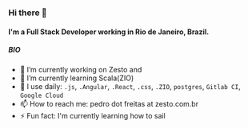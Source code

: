 ### Hi there 👋

#### I'm a Full Stack Developer working in Rio de Janeiro, Brazil.

##### BIO
- 🔭 I’m currently working on Zesto and  
- 🌱 I’m currently learning Scala(ZIO)
- 🤔 I use daily: `.js`, `.Angular`, `.React`, `.css`, `.ZIO`, `postgres`, `Gitlab CI`, `Google Cloud`
- 📫 How to reach me: pedro dot freitas at zesto.com.br
- ⚡ Fun fact: I'm currently learning how to sail

<!--
**pedropaulofreitas/pedropaulofreitas** is a ✨ _special_ ✨ repository because its `README.md` (this file) appears on your GitHub profile.

Here are some ideas to get you started:

- 🔭 I’m currently working on ...
- 🌱 I’m currently learning ...
- 👯 I’m looking to collaborate on ...
- 🤔 I’m looking for help with ...
- 💬 Ask me about ...
- 📫 How to reach me: ...
- 😄 Pronouns: ...
- ⚡ Fun fact: ...
-->

